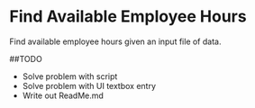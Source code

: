 
# Find Available Employee Hours
Find available employee hours given an input file of data.
 
##TODO
* Solve problem with script
* Solve problem with UI textbox entry
* Write out ReadMe.md
